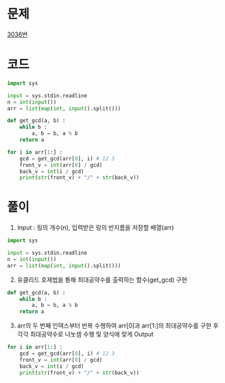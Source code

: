 # 문제
[3036번](https://www.acmicpc.net/problem/3036)

# 코드
```python
import sys

input = sys.stdin.readline
n = int(input())
arr = list(map(int, input().split()))

def get_gcd(a, b) :
    while b :
        a, b = b, a % b
    return a

for i in arr[1:] :
    gcd = get_gcd(arr[0], i) # 12 3
    front_v = int(arr[0] / gcd)
    back_v = int(i / gcd)
    print(str(front_v) + "/" + str(back_v))
```

# 풀이
1. Input : 링의 개수(n), 입력받은 링의 반지름을 저장할 배열(arr)  
```python
import sys

input = sys.stdin.readline
n = int(input())
arr = list(map(int, input().split()))

```
2. 유클리드 호제법을 통해 최대공약수를 출력하는 함수(get_gcd) 구현  
```python
def get_gcd(a, b) :
    while b :
        a, b = b, a % b
    return a

```
3. arr의 두 번째 인덱스부터 반복 수행하여 arr[0]과 arr[1:]의 최대공약수를 구한 후 각각 최대공약수로 나눗셈 수행 및 양식에 맞게 Output  
```python
for i in arr[1:] :
    gcd = get_gcd(arr[0], i) # 12 3
    front_v = int(arr[0] / gcd)
    back_v = int(i / gcd)
    print(str(front_v) + "/" + str(back_v))
```

